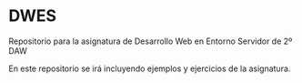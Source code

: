 # DWES
Repositorio para la asignatura de Desarrollo Web en Entorno Servidor de 2º DAW

En este repositorio se irá incluyendo ejemplos y ejercicios de la asignatura.
